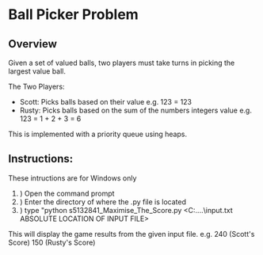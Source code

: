 # Ball Picker Problem
## Overview
Given a set of valued balls, two players must take turns in picking the largest value ball.

The Two Players:
 - Scott: Picks balls based on their value e.g. 123 = 123
 - Rusty: Picks balls based on the sum of the numbers integers value e.g. 123 = 1 + 2 + 3 = 6

This is implemented with a priority queue using heaps.

## Instructions:
These intructions are for Windows only

1. ) Open the command prompt
2. ) Enter the directory of where the .py file is located
3. ) type "python s5132841_Maximise_The_Score.py <C:\....\input.txt ABSOLUTE LOCATION OF INPUT FILE>
 
This will display the game results from the given input file.
e.g. 240 (Scott's Score) 150 (Rusty's Score)
